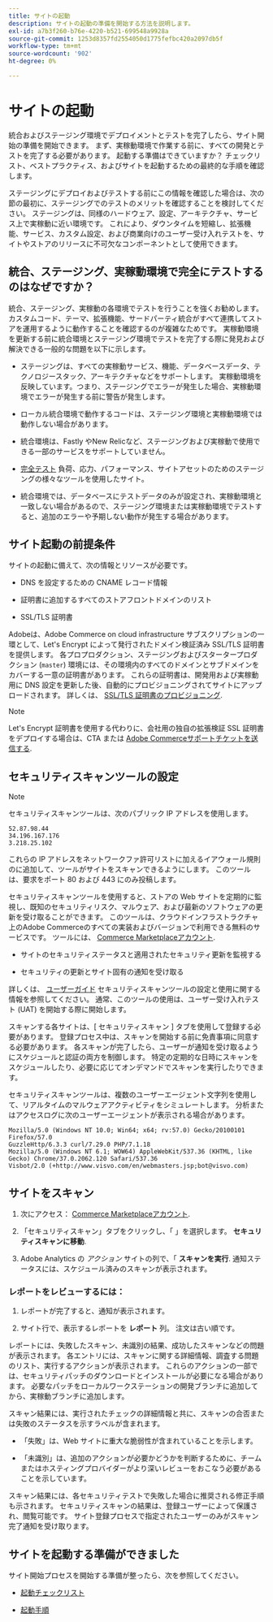 ```yaml
---
title: サイトの起動
description: サイトの起動の準備を開始する方法を説明します。
exl-id: a7b3f260-b76e-4220-b521-699548a9928a
source-git-commit: 1253d8357fd2554050d1775fefbc420a2097db5f
workflow-type: tm+mt
source-wordcount: '902'
ht-degree: 0%

---
```


# サイトの起動

統合およびステージング環境でデプロイメントとテストを完了したら、サイト開始の準備を開始できます。 まず、実稼動環境で作業する前に、すべての開発とテストを完了する必要があります。 起動する準備はできていますか？ チェックリスト、ベストプラクティス、およびサイトを起動するための最終的な手順を確認します。

ステージングにデプロイおよびテストする前にこの情報を確認した場合は、次の節の最初に、ステージングでのテストのメリットを確認することを検討してください。 ステージングは、同様のハードウェア、設定、アーキテクチャ、サービス上で実稼動に近い環境です。 これにより、ダウンタイムを短縮し、拡張機能、サービス、カスタム設定、および商業向けのユーザー受け入れテストを、サイトやストアのリリースに不可欠なコンポーネントとして使用できます。

## 統合、ステージング、実稼動環境で完全にテストするのはなぜですか？

統合、ステージング、実稼動の各環境でテストを行うことを強くお勧めします。カスタムコード、テーマ、拡張機能、サードパーティ統合がすべて連携してストアを運用するように動作することを確認するのが複雑なためです。 実稼動環境を更新する前に統合環境とステージング環境でテストを完了する際に発見および解決できる一般的な問題を以下に示します。

- ステージングは、すべての実稼動サービス、機能、データベースデータ、テクノロジースタック、アーキテクチャなどをサポートします。 実稼動環境を反映しています。つまり、ステージングでエラーが発生した場合、実稼動環境でエラーが発生する前に警告が発生します。

- ローカル統合環境で動作するコードは、ステージング環境と実稼動環境では動作しない場合があります。

- 統合環境は、Fastly やNew Relicなど、ステージングおよび実稼動で使用できる一部のサービスをサポートしていません。

- [完全テスト](../test/guidance.md) 負荷、応力、パフォーマンス、サイトアセットのためのステージングの様々なツールを使用したサイト。

- 統合環境では、データベースにテストデータのみが設定され、実稼動環境と一致しない場合があるので、ステージング環境または実稼動環境でテストすると、追加のエラーや予期しない動作が発生する場合があります。

## サイト起動の前提条件

サイトの起動に備えて、次の情報とリソースが必要です。

- DNS を設定するための CNAME レコード情報

- 証明書に追加するすべてのストアフロントドメインのリスト

- SSL/TLS 証明書

Adobeは、Adobe Commerce on cloud infrastructure サブスクリプションの一環として、Let&#39;s Encrypt によって発行されたドメイン検証済み SSL/TLS 証明書を提供します。 各プロプロダクション、ステージングおよびスタータープロダクション (`master`) 環境には、その環境内のすべてのドメインとサブドメインをカバーする一意の証明書があります。 これらの証明書は、開発用および実稼動用に DNS 設定を更新した後、自動的にプロビジョニングされてサイトにアップロードされます。 詳しくは、 [SSL/TLS 証明書のプロビジョニング](../cdn/fastly-configuration.md#provision-ssltls-certificates).

>[!NOTE]
>
>Let&#39;s Encrypt 証明書を使用する代わりに、会社用の独自の拡張検証 SSL 証明書をデプロイする場合は、CTA または [Adobe Commerceサポートチケットを送信する](https://experienceleague.adobe.com/docs/commerce-knowledge-base/kb/help-center-guide/magento-help-center-user-guide.html#submit-ticket).

## セキュリティスキャンツールの設定

>[!NOTE]
>
>セキュリティスキャンツールは、次のパブリック IP アドレスを使用します。
>
>```text
>52.87.98.44
>34.196.167.176
>3.218.25.102
>```
>
>これらの IP アドレスをネットワークファ許可リストに加えるイアウォール規則のに追加して、ツールがサイトをスキャンできるようにします。 このツールは、要求をポート 80 および 443 にのみ投稿します。

セキュリティスキャンツールを使用すると、ストアの Web サイトを定期的に監視し、既知のセキュリティリスク、マルウェア、および最新のソフトウェアの更新を受け取ることができます。 このツールは、クラウドインフラストラクチャ上のAdobe Commerceのすべての実装およびバージョンで利用できる無料のサービスです。 ツールには、 [Commerce Marketplaceアカウント](https://account.magento.com/customer/account/login).

- サイトのセキュリティステータスと適用されたセキュリティ更新を監視する

- セキュリティの更新とサイト固有の通知を受け取る

詳しくは、 [ユーザーガイド](https://docs.magento.com/user-guide/magento/security-scan.html) セキュリティスキャンツールの設定と使用に関する情報を参照してください。 通常、このツールの使用は、ユーザー受け入れテスト (UAT) を開始する際に開始します。

スキャンする各サイトは、[ セキュリティスキャン ] タブを使用して登録する必要があります。 登録プロセス中は、スキャンを開始する前に免責事項に同意する必要があります。 各スキャンが完了したら、ユーザーが通知を受け取るようにスケジュールと認証の両方を制御します。 特定の定期的な日時にスキャンをスケジュールしたり、必要に応じてオンデマンドでスキャンを実行したりできます。

セキュリティスキャンツールは、複数のユーザーエージェント文字列を使用して、リアルタイムのマルウェアアクティビティをシミュレートします。 分析またはアクセスログに次のユーザーエージェントが表示される場合があります。

```text
Mozilla/5.0 (Windows NT 10.0; Win64; x64; rv:57.0) Gecko/20100101 Firefox/57.0
GuzzleHttp/6.3.3 curl/7.29.0 PHP/7.1.18
Mozilla/5.0 (Windows NT 6.1; WOW64) AppleWebKit/537.36 (KHTML, like Gecko) Chrome/37.0.2062.120 Safari/537.36
Visbot/2.0 (+http://www.visvo.com/en/webmasters.jsp;bot@visvo.com)
```

## サイトをスキャン

1. 次にアクセス： [Commerce Marketplaceアカウント](https://account.magento.com/customer/account/login).

1. 「セキュリティスキャン」タブをクリックし、「 」を選択します。 **セキュリティスキャンに移動**.

1. Adobe Analytics の _アクション_ サイトの列で、「 **スキャンを実行**. 通知ステータスには、スケジュール済みのスキャンが表示されます。

### レポートをレビューするには：

1. レポートが完了すると、通知が表示されます。

1. サイト行で、表示するレポートを **レポート** 列。 注文は古い順です。

レポートには、失敗したスキャン、未識別の結果、成功したスキャンなどの問題が表示されます。 各エントリには、スキャンに関する詳細情報、調査する問題のリスト、実行するアクションが表示されます。 これらのアクションの一部では、セキュリティパッチのダウンロードとインストールが必要になる場合があります。 必要なパッチをローカルワークステーションの開発ブランチに追加してから、実稼動ブランチに追加します。

スキャン結果には、実行されたチェックの詳細情報と共に、スキャンの合否または失敗のステータスを示すラベルが含まれます。

- 「失敗」は、Web サイトに重大な脆弱性が含まれていることを示します。

- 「未識別」は、追加のアクションが必要かどうかを判断するために、チームまたはホスティングプロバイダーがより深いレビューをおこなう必要があることを示しています。

スキャン結果には、各セキュリティテストで失敗した場合に推奨される修正手順も示されます。 セキュリティスキャンの結果は、登録ユーザーによって保護され、閲覧可能です。 サイト登録プロセスで指定されたユーザーのみがスキャン完了通知を受け取ります。

## サイトを起動する準備ができました

サイト開始プロセスを開始する準備が整ったら、次を参照してください。

- [起動チェックリスト](checklist.md)

- [起動手順](steps.md)
